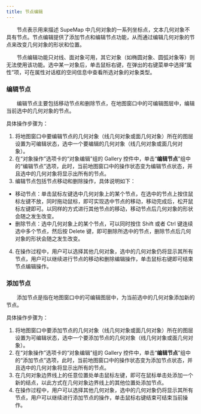 ```yaml
---
title: 节点编辑
---
```



　　节点表示用来描述 SupeMap 中几何对象的一系列坐标点，文本几何对象不具有节点。节点编辑提供了添加节点和编辑节点功能，从而通过编辑几何对象的节点来改变几何对象的形状和位置。

　　节点编辑功能只对线、面对象可用，其它对象（如椭圆对象、圆弧对象等）则无法使用该功能。选中某一对象后，单击鼠标右键，在弹出的右键菜单中选择“属性”项，可在属性对话框的空间信息中查看所选对象的对象类型。

### 编辑节点

　　编辑节点主要包括移动节点和删除节点，在地图窗口中的可编辑图层中，编辑当前选中的几何对象的节点。

具体操作步骤为：

1.  将地图窗口中要编辑节点的几何对象（线几何对象或面几何对象）所在的图层设置为可编辑状态，选中一个要编辑的几何对象（线几何对象或面几何对象）。
2.  在“对象操作”选项卡的“对象编辑”组的 Gallery 控件中，单击“**编辑节点**”组中的“编辑节点”选项，此时，当前地图窗口中的操作状态变为编辑节点状态，并且选中的几何对象将显示出所有的节点。
3.  编辑节点包括节点移动和删除操作，具体说明如下：
 - 移动节点：单击鼠标左键选中几何对象上的某个节点，在选中的节点上按住鼠标左键不放，同时拖动鼠标，即可实现选中节点的移动，移动完成后，松开鼠标左键即可。以同样的方式进行其他节点的移动，移动节点后几何对象的形状会随之发生改变。
 -  删除节点：选中几何对象上的某个节点，可以同时按住 Shift 或者 Ctrl 键连续选中多个节点，然后按 Delete 键，即可删除所选中的节点，删除节点后几何对象的形状会随之发生改变。
4.  在操作过程中，用户可以选择其他几何对象，选中的几何对象仍将显示其所有节点，用户可以继续进行节点的移动和删除编辑操作，单击鼠标右键即可结束节点编辑操作。


### 添加节点

　　添加节点是指在地图窗口中的可编辑图层中，为当前选中的几何对象添加新的节点。

具体操作步骤为：

1.  将地图窗口中要添加节点的几何对象（线几何对象或面几何对象）所在的图层设置为可编辑状态，选中一个要添加节点的几何对象（线几何对象或面几何对象）。
2.  在“对象操作”选项卡的“对象编辑”组的 Gallery 控件中，单击“**编辑节点**”组中的“添加节点”选项，此时，当前地图窗口中的操作状态变为添加节点状态，并且选中的几何对象将显示出所有的节点。
3.  在几何对象边界线上的任意位置处单击鼠标左键，即可在鼠标单击处添加一个新的结点，以此方式在几何对象边界线上的其他位置处添加节点。
4.  在操作过程中，用户可以选择其他几何对象，选中的几何对象仍将显示其所有节点，用户可以继续进行添加节点的操作，单击鼠标右键结束可结束当前操作。


